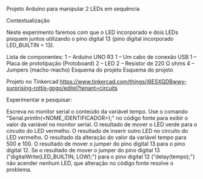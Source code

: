 Projeto Arduíno para manipular 2 LEDs em sequência

Contextualização

Neste experimento faremos com que o LED incorporado e dois LEDs pisquem juntos utilizando o pino digital 13 (pino digital incorporado LED_BUILTIN = 13).

Lista de componentes:
1 – Arduíno UNO R3
1 – Um cabo de conexão USB
1 – Placa de prototipação (Protoboard)
2 – LED
2 – Resistor de 220 Ω ohms
4 – Jumpers (macho-macho)
Esquema do projeto
Esquema do projeto

Projeto no Tinkercad
https://www.tinkercad.com/things/j6ESXQDBwwy-surprising-rottis-gogo/editel?tenant=circuits

Experimentar e pesquisar:

Escreva no monitor serial o conteúdo da variável tempo.
Use o comando "Serial.println(<NOME_IDENTIFICADOR>);" no código fonte para exibir o valor da variável no monitor serial.
O resultado de mover o LED verde para o circuito do LED vermelho.
O resultado de inserir outro LED no circuito do LED vermelho.
O resultado da alteração do valor da variável tempo para 500 e 100.
O resultado de mover o jumper do pino digital 13 para o pino digital 12.
Se o resultado de mover o jumper do pino digital 13 ("digitalWrite(LED_BUILTIN, LOW);") para o pino digital 12 ("delay(tempo);") não acender nenhum LED, que alteração no código fonte resolve o problema.
